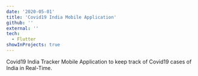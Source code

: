 ```yaml
---
date: '2020-05-01'
title: 'Covid19 India Mobile Application'
github: ''
external: ''
tech:
  - Flutter
showInProjects: true
---
```


Covid19 India Tracker Mobile Application to keep track of Covid19 cases of India in Real-Time.
